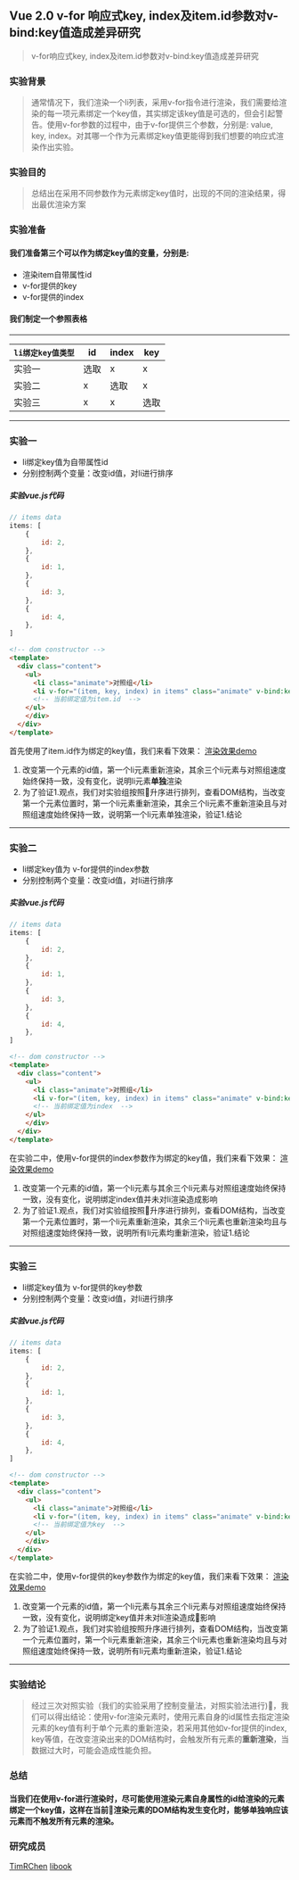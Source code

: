 ## Vue 2.0 v-for 响应式key, index及item.id参数对v-bind:key值造成差异研究

> v-for响应式key, index及item.id参数对v-bind:key值造成差异研究

### 实验背景
>   通常情况下，我们渲染一个li列表，采用v-for指令进行渲染，我们需要给渲染的每一项元素绑定一个key值，其实绑定该key值是可选的，但会引起警告。使用v-for参数的过程中，由于v-for提供三个参数，分别是: value, key, index。对其哪一个作为元素绑定key值更能得到我们想要的响应式渲染作出实验。

### 实验目的
>   总结出在采用不同参数作为元素绑定key值时，出现的不同的渲染结果，得出最优渲染方案

### 实验准备
####  我们准备第三个可以作为绑定key值的变量，分别是:
*   渲染item自带属性id
*   v-for提供的key
*   v-for提供的index

#### 我们制定一个参照表格
***
| `li绑定key值类型` | id | index | key |
| --- | --- | --- | --- |
| 实验一 | 选取 | x | x |
| 实验二 | x | 选取 | x |
| 实验三 | x | x | 选取 |
***
### 实验一
*   li绑定key值为自带属性id
*   分别控制两个变量：改变id值，对li进行排序

##### 实验vue.js代码
```js
// items data
items: [
    {
        id: 2,
    },
    {
        id: 1,
    },
    {
        id: 3,
    },
    {
        id: 4,
    },
]
```
```html
<!-- dom constructor -->
<template>
  <div class="content">
    <ul>
      <li class="animate">对照组</li>
      <li v-for="(item, key, index) in items" class="animate" v-bind:key="item.id">{{item.id}}</li>
      <!-- 当前绑定值为item.id  -->
    </ul>
    </div>
  </div>
</template>
```
首先使用了item.id作为绑定的key值，我们来看下效果：
[渲染效果demo](https://timrchen.github.io/Responsive-study-demo/)

1.  改变第一个元素的id值，第一个li元素重新渲染，其余三个li元素与对照组速度始终保持一致，没有变化，说明li元素**单独**渲染
2.  为了验证1.观点，我们对实验组按照升序进行排列，查看DOM结构，当改变第一个元素位置时，第一个li元素重新渲染，其余三个li元素不重新渲染且与对照组速度始终保持一致，说明第一个li元素单独渲染，验证1.结论


***
### 实验二
*   li绑定key值为 v-for提供的index参数
*   分别控制两个变量：改变id值，对li进行排序

##### 实验vue.js代码
```js
// items data
items: [
    {
        id: 2,
    },
    {
        id: 1,
    },
    {
        id: 3,
    },
    {
        id: 4,
    },
]
```
```html
<!-- dom constructor -->
<template>
  <div class="content">
    <ul>
      <li class="animate">对照组</li>
      <li v-for="(item, key, index) in items" class="animate" v-bind:key="index">{{item.id}}</li>
      <!-- 当前绑定值为index  -->
    </ul>
    </div>
  </div>
</template>
```
在实验二中，使用v-for提供的index参数作为绑定的key值，我们来看下效果：
[渲染效果demo](https://timrchen.github.io/Responsive-study-demo/)

1.  改变第一个元素的id值，第一个li元素与其余三个li元素与对照组速度始终保持一致，没有变化，说明绑定index值并未对li渲染造成影响
2.  为了验证1.观点，我们对实验组按照升序进行排列，查看DOM结构，当改变第一个元素位置时，第一个li元素重新渲染，其余三个li元素也重新渲染均且与对照组速度始终保持一致，说明所有li元素均重新渲染，验证1.结论


***
### 实验三
*   li绑定key值为 v-for提供的key参数
*   分别控制两个变量：改变id值，对li进行排序

##### 实验vue.js代码
```js
// items data
items: [
    {
        id: 2,
    },
    {
        id: 1,
    },
    {
        id: 3,
    },
    {
        id: 4,
    },
]
```
```html
<!-- dom constructor -->
<template>
  <div class="content">
    <ul>
      <li class="animate">对照组</li>
      <li v-for="(item, key, index) in items" class="animate" v-bind:key="key">{{item.id}}</li>
      <!-- 当前绑定值为key  -->
    </ul>
    </div>
  </div>
</template>
```
在实验二中，使用v-for提供的key参数作为绑定的key值，我们来看下效果：
[渲染效果demo](https://timrchen.github.io/Responsive-study-demo/)

1.  改变第一个元素的id值，第一个li元素与其余三个li元素与对照组速度始终保持一致，没有变化，说明绑定key值并未对li渲染造成影响
2.  为了验证1.观点，我们对实验组按照升序进行排列，查看DOM结构，当改变第一个元素位置时，第一个li元素重新渲染，其余三个li元素也重新渲染均且与对照组速度始终保持一致，说明所有li元素均重新渲染，验证1.结论

***
### 实验结论
>   经过三次对照实验（我们的实验采用了控制变量法，对照实验法进行)，我们可以得出结论：使用v-for渲染元素时，使用元素自身的id属性去指定渲染元素的key值有利于单个元素的重新渲染，若采用其他如v-for提供的index, key等值，在改变渲染出来的DOM结构时，会触发所有元素的**重新渲染**，当数据过大时，可能会造成性能负担。

### 总结
#### 当我们在使用v-for进行渲染时，尽可能使用渲染元素自身属性的id给渲染的元素绑定一个key值，这样在当前渲染元素的DOM结构发生变化时，能够单独响应该元素而不触发所有元素的渲染。

### 研究成员
[TimRChen](https://github.com/TimRChen)
[libook](https://github.com/libook)
